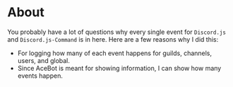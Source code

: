 # About

You probably have a lot of questions why every single event
for `Discord.js` and `Discord.js-Command` is in here. Here
are a few reasons why I did this:

- For logging how many of each event happens for guilds, channels, users, and global.
- Since AceBot is meant for showing information, I can show how many events happen.
